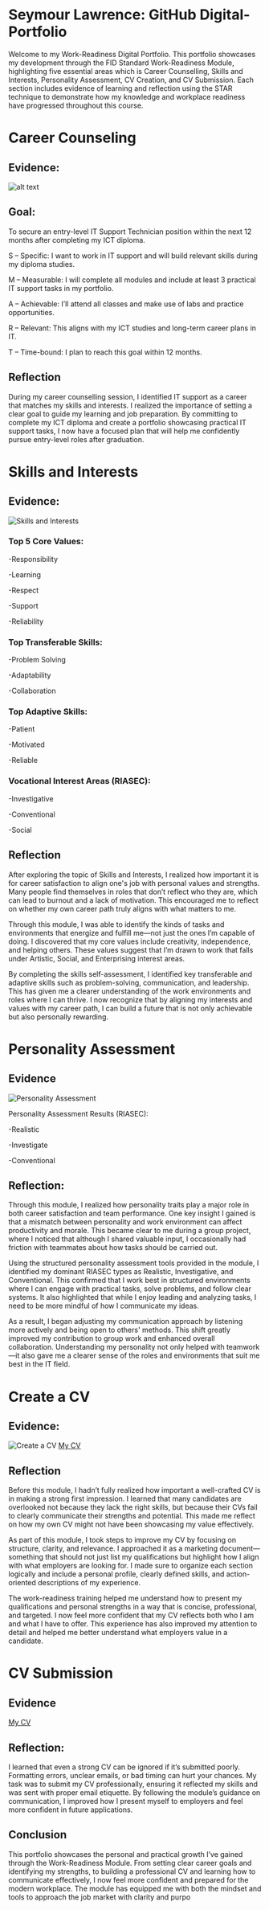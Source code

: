# Seymour Lawrence: GitHub Digital-Portfolio

Welcome to my Work-Readiness Digital Portfolio. This portfolio showcases my development through the FID Standard Work-Readiness Module, highlighting five essential areas which is Career Counselling, Skills and Interests, Personality Assessment, CV Creation, and CV Submission. Each section includes evidence of learning and reflection using the STAR technique to demonstrate how my knowledge and workplace readiness have progressed throughout this course.

# Career Counseling

## Evidence:
![alt text](<Career Development-1.PNG>)
## Goal:
To secure an entry-level IT Support Technician position within the next 12 months after completing my ICT diploma.

S – Specific: I want to work in IT support and will build relevant skills during my diploma studies.

M – Measurable: I will complete all modules and include at least 3 practical IT support tasks in my portfolio.

A – Achievable: I’ll attend all classes and make use of labs and practice opportunities.

R – Relevant: This aligns with my ICT studies and long-term career plans in IT.

T – Time-bound: I plan to reach this goal within 12 months.

## Reflection

During my career counselling session, I identified IT support as a career that matches my skills and interests. I realized the importance of setting a clear goal to guide my learning and job preparation. By committing to complete my ICT diploma and create a portfolio showcasing practical IT support tasks, I now have a focused plan that will help me confidently pursue entry-level roles after graduation.

# Skills and Interests

## Evidence:

![Skills and Interests](<Skill and Interests-1.PNG>)

### Top 5 Core Values:

-Responsibility 

-Learning 

-Respect 

-Support 

-Reliability 

### Top Transferable Skills:

-Problem Solving 

-Adaptability 

-Collaboration 

### Top Adaptive Skills:

-Patient 

-Motivated

-Reliable

### Vocational Interest Areas (RIASEC):

-Investigative 

-Conventional

-Social 

## Reflection

After exploring the topic of Skills and Interests, I realized how important it is for career satisfaction to align one's job with personal values and strengths. Many people find themselves in roles that don’t reflect who they are, which can lead to burnout and a lack of motivation. This encouraged me to reflect on whether my own career path truly aligns with what matters to me.

Through this module, I was able to identify the kinds of tasks and environments that energize and fulfill me—not just the ones I’m capable of doing. I discovered that my core values include creativity, independence, and helping others. These values suggest that I’m drawn to work that falls under Artistic, Social, and Enterprising interest areas.

By completing the skills self-assessment, I identified key transferable and adaptive skills such as problem-solving, communication, and leadership. This has given me a clearer understanding of the work environments and roles where I can thrive. I now recognize that by aligning my interests and values with my career path, I can build a future that is not only achievable but also personally rewarding.

# Personality Assessment

## Evidence
![Personality Assessment](<Personality Assessment-1.PNG>)

Personality Assessment Results (RIASEC):

-Realistic

-Investigate

-Conventional

## Reflection:
Through this module, I realized how personality traits play a major role in both career satisfaction and team performance. One key insight I gained is that a mismatch between personality and work environment can affect productivity and morale. This became clear to me during a group project, where I noticed that although I shared valuable input, I occasionally had friction with teammates about how tasks should be carried out.

Using the structured personality assessment tools provided in the module, I identified my dominant RIASEC types as Realistic, Investigative, and Conventional. This confirmed that I work best in structured environments where I can engage with practical tasks, solve problems, and follow clear systems. It also highlighted that while I enjoy leading and analyzing tasks, I need to be more mindful of how I communicate my ideas.

As a result, I began adjusting my communication approach by listening more actively and being open to others' methods. This shift greatly improved my contribution to group work and enhanced overall collaboration. Understanding my personality not only helped with teamwork—it also gave me a clearer sense of the roles and environments that suit me best in the IT field.

# Create a CV

## Evidence:
![Create a CV](<Create a CV-1.PNG>)
[My CV](Seymour%20Lawrence%20CV%202025%20%281%29.pdf)



## Reflection
Before this module, I hadn’t fully realized how important a well-crafted CV is in making a strong first impression. I learned that many candidates are overlooked not because they lack the right skills, but because their CVs fail to clearly communicate their strengths and potential. This made me reflect on how my own CV might not have been showcasing my value effectively.

As part of this module, I took steps to improve my CV by focusing on structure, clarity, and relevance. I approached it as a marketing document—something that should not just list my qualifications but highlight how I align with what employers are looking for. I made sure to organize each section logically and include a personal profile, clearly defined skills, and action-oriented descriptions of my experience.

The work-readiness training helped me understand how to present my qualifications and personal strengths in a way that is concise, professional, and targeted. I now feel more confident that my CV reflects both who I am and what I have to offer. This experience has also improved my attention to detail and helped me better understand what employers value in a candidate.

# CV Submission

## Evidence
[My CV](Seymour%20Lawrence%20CV%202025%20%281%29.pdf)

## Reflection:

I learned that even a strong CV can be ignored if it’s submitted poorly. Formatting errors, unclear emails, or bad timing can hurt your chances. My task was to submit my CV professionally, ensuring it reflected my skills and was sent with proper email etiquette. By following the module’s guidance on communication, I improved how I present myself to employers and feel more confident in future applications.

## Conclusion
This portfolio showcases the personal and practical growth I’ve gained through the Work-Readiness Module. From setting clear career goals and identifying my strengths, to building a professional CV and learning how to communicate effectively, I now feel more confident and prepared for the modern workplace. The module has equipped me with both the mindset and tools to approach the job market with clarity and purpo
